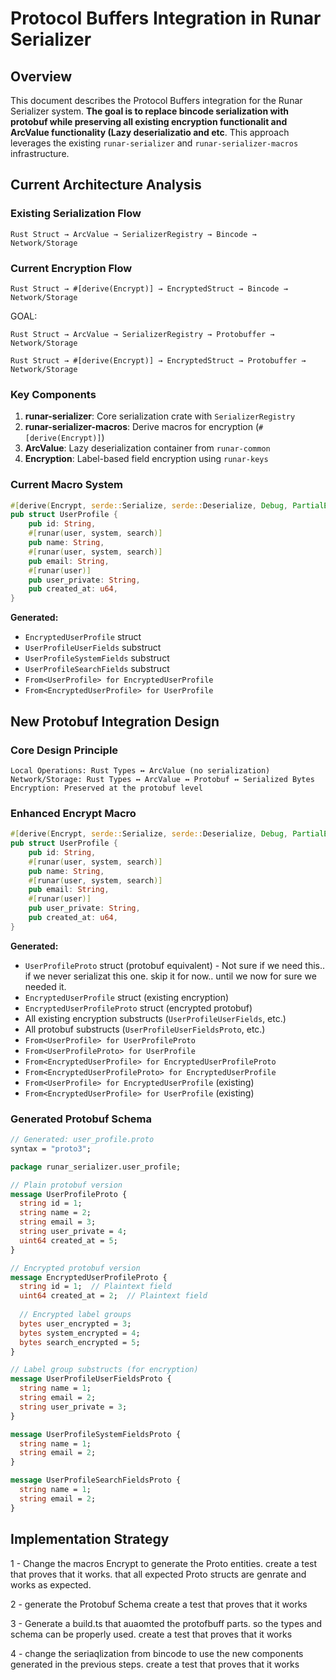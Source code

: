 # Protocol Buffers Integration in Runar Serializer

## Overview

This document describes the Protocol Buffers integration for the Runar Serializer system. **The goal is to replace bincode serialization with protobuf while preserving all existing encryption functionalit and ArcValue functionality (Lazy deserializatio and etc**. This approach leverages the existing `runar-serializer` and `runar-serializer-macros` infrastructure.

## Current Architecture Analysis

### Existing Serialization Flow
```
Rust Struct → ArcValue → SerializerRegistry → Bincode → Network/Storage
```

### Current Encryption Flow
```
Rust Struct → #[derive(Encrypt)] → EncryptedStruct → Bincode → Network/Storage
```

GOAL:
```
Rust Struct → ArcValue → SerializerRegistry → Protobuffer → Network/Storage
```

```
Rust Struct → #[derive(Encrypt)] → EncryptedStruct → Protobuffer → Network/Storage
```


### Key Components

1. **runar-serializer**: Core serialization crate with `SerializerRegistry`
2. **runar-serializer-macros**: Derive macros for encryption (`#[derive(Encrypt)]`)
3. **ArcValue**: Lazy deserialization container from `runar-common`
4. **Encryption**: Label-based field encryption using `runar-keys`

### Current Macro System
```rust
#[derive(Encrypt, serde::Serialize, serde::Deserialize, Debug, PartialEq, Clone)]
pub struct UserProfile {
    pub id: String,
    #[runar(user, system, search)]
    pub name: String,
    #[runar(user, system, search)]
    pub email: String,
    #[runar(user)]
    pub user_private: String,
    pub created_at: u64,
}
```

**Generated:**
- `EncryptedUserProfile` struct
- `UserProfileUserFields` substruct
- `UserProfileSystemFields` substruct
- `UserProfileSearchFields` substruct
- `From<UserProfile> for EncryptedUserProfile`
- `From<EncryptedUserProfile> for UserProfile`

## New Protobuf Integration Design

### Core Design Principle
```
Local Operations: Rust Types ↔ ArcValue (no serialization)
Network/Storage: Rust Types ↔ ArcValue ↔ Protobuf ↔ Serialized Bytes
Encryption: Preserved at the protobuf level
```

### Enhanced Encrypt Macro
```rust
#[derive(Encrypt, serde::Serialize, serde::Deserialize, Debug, PartialEq, Clone)]
pub struct UserProfile {
    pub id: String,
    #[runar(user, system, search)]
    pub name: String,
    #[runar(user, system, search)]
    pub email: String,
    #[runar(user)]
    pub user_private: String,
    pub created_at: u64,
}
```

**Generated:**
- `UserProfileProto` struct (protobuf equivalent) - Not sure if we need this.. if we never serializat this one. skip it for now.. until we now for sure we needed it. 
- `EncryptedUserProfile` struct (existing encryption)
- `EncryptedUserProfileProto` struct (encrypted protobuf)
- All existing encryption substructs (`UserProfileUserFields`, etc.)
- All protobuf substructs (`UserProfileUserFieldsProto`, etc.)
- `From<UserProfile> for UserProfileProto`
- `From<UserProfileProto> for UserProfile`
- `From<EncryptedUserProfile> for EncryptedUserProfileProto`
- `From<EncryptedUserProfileProto> for EncryptedUserProfile`
- `From<UserProfile> for EncryptedUserProfile` (existing)
- `From<EncryptedUserProfile> for UserProfile` (existing)

### Generated Protobuf Schema
```protobuf
// Generated: user_profile.proto
syntax = "proto3";

package runar_serializer.user_profile;

// Plain protobuf version
message UserProfileProto {
  string id = 1;
  string name = 2;
  string email = 3;
  string user_private = 4;
  uint64 created_at = 5;
}

// Encrypted protobuf version
message EncryptedUserProfileProto {
  string id = 1;  // Plaintext field
  uint64 created_at = 2;  // Plaintext field
  
  // Encrypted label groups
  bytes user_encrypted = 3;
  bytes system_encrypted = 4;
  bytes search_encrypted = 5;
}

// Label group substructs (for encryption)
message UserProfileUserFieldsProto {
  string name = 1;
  string email = 2;
  string user_private = 3;
}

message UserProfileSystemFieldsProto {
  string name = 1;
  string email = 2;
}

message UserProfileSearchFieldsProto {
  string name = 1;
  string email = 2;
}
```

## Implementation Strategy ##
 1 - Change the macros Encrypt to generate the Proto entities.
 create a test that proves that it works. that all expected Proto structs are genrate and works as expected.

 2 - generate the Protobuf Schema 
create a test that proves that it works

3 - Generate a build.ts that auaomted the protofbuff parts. so the types and schema can be properly used.
create a test that proves that it works

4 - change the seriaqlization from bincode to use the new components generated in the previous steps.
create a test that proves that it works
